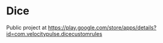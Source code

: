 # Dice

Public project at https://play.google.com/store/apps/details?id=com.velocitypulse.dicecustomrules
